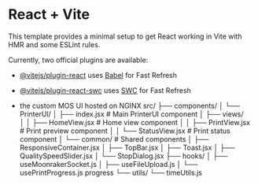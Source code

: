 # React + Vite

This template provides a minimal setup to get React working in Vite with HMR and some ESLint rules.

Currently, two official plugins are available:

- [@vitejs/plugin-react](https://github.com/vitejs/vite-plugin-react/blob/main/packages/plugin-react/README.md) uses [Babel](https://babeljs.io/) for Fast Refresh
- [@vitejs/plugin-react-swc](https://github.com/vitejs/vite-plugin-react-swc) uses [SWC](https://swc.rs/) for Fast Refresh

 - the custom MOS UI hosted on NGINX
    src/
    ├── components/
    │   └── PrinterUI/
    │       ├── index.jsx           # Main PrinterUI component
    │       ├── views/   
    │       │   ├── HomeView.jsx        # Home view component
    │       │   ├── PrintView.jsx       # Print preview component
    │       │   └── StatusView.jsx      # Print status component
    │       └── common/             # Shared components
    │           ├── ResponsiveContainer.jsx
    │           ├── TopBar.jsx
    │           ├── Toast.jsx
    │           ├── QualitySpeedSlider.jsx
    │           └── StopDialog.jsx
    ├── hooks/
    │   ├── useMoonrakerSocket.js
    │   ├── useFileUpload.js
    │   └── usePrintProgress.js
    progress
    └── utils/
        └── timeUtils.js

